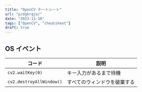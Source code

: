 ```yaml
---
title: "OpenCV チートシート"
url: "p/dgkrqjo/"
date: "2023-11-10"
tags: ["OpenCV", "cheatsheet"]
draft: true
---
```


OS イベント
----

| コード | 説明 |
| ---- | ---- |
| `cv2.waitKey(0)` | キー入力があるまで待機 |
| `cv2.destroyAllWindow()` | すべてのウィンドウを破棄する |

